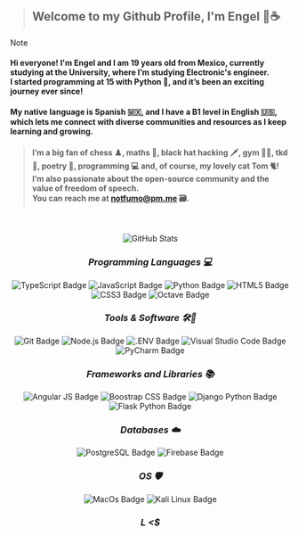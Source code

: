 
>## Welcome to my Github Profile, I'm Engel 🌴☕

>[!NOTE]
><h4>Hi everyone! I'm Engel and I am 19 years old from Mexico, currently studying at the University, where I’m studying Electronic's engineer. <br> I started programming at 15 with Python 🐍, and it’s been an exciting journey ever since!</h4> <h4> My native language is Spanish 🇲🇽, and I have a B1 level in English 🇺🇸, which lets me connect with diverse communities and resources as I keep learning and growing.</h4>

><h4>I’m a big fan of chess ♟️, maths 🧠, black hat hacking 🗡, gym 🏋🏻, tkd 🥋, poetry 🍂, programming 💻 and, of course, my lovely cat Tom 🐈! I’m also passionate about the open-source community and the value of freedom of speech. <br> You can reach me at <a href="mailto:notfumo@pm.me">notfumo@pm.me</a> 🗃️.</h4>
<div align="center">
<br>

![GitHub Stats](https://gh-readme-profile.vercel.app/api?username=gelshll&theme=dark)

### _**Programming Languages 💻**_

<img src="https://img.shields.io/badge/TypeScript-3178C6?logo=typescript&logoColor=fff&style=flat" alt="TypeScript Badge"> <img src="https://img.shields.io/badge/JavaScript-F7DF1E?logo=javascript&logoColor=000&style=flat" alt="JavaScript Badge">
<img src="https://img.shields.io/badge/Python-3776AB?logo=python&logoColor=fff&style=flat" alt="Python Badge"> <img src="https://img.shields.io/badge/HTML5-E34F26?logo=html5&logoColor=fff&style=flat" alt="HTML5 Badge"> <img src="https://img.shields.io/badge/CSS3-1572B6?logo=css3&logoColor=fff&style=flat" alt="CSS3 Badge">
<img src="https://img.shields.io/badge/Octave/Matlab-blue?logo=octave&logoColor=fff&style=flat" alt="Octave Badge">

### _**Tools & Software 🛠️🔮**_

<img src="https://img.shields.io/badge/Git-F05032?logo=git&logoColor=fff&style=flat" alt="Git Badge">
<img src="https://img.shields.io/badge/Node.js-393?logo=nodedotjs&logoColor=fff&style=flat" alt="Node.js Badge"> <img src="https://img.shields.io/badge/.ENV-ECD53F?logo=dotenv&logoColor=000&style=flat" alt=".ENV Badge">
<img src="https://img.shields.io/badge/Visual%20Studio%20Code-007ACC?logo=visualstudiocode&logoColor=fff&style=flat" alt="Visual Studio Code Badge"><img src="https://img.shields.io/badge/PyCharm-000000?logo=pycharm&logoColor=fff&style=flat" alt="PyCharm Badge">

### _**Frameworks and Libraries 📚**_

<img src="https://img.shields.io/badge/Angular-DD0031?logo=angular&logoColor=fff&style=flat" alt="Angular JS Badge">
<img src="https://img.shields.io/badge/Bootstrap-563D7C?logo=boostrap&logoColor=fff&style=flat" alt="Boostrap CSS Badge">
<img src="https://img.shields.io/badge/Django-092E20?logo=django&logoColor=fff&style=flat" alt="Django Python Badge">
<img src="https://img.shields.io/badge/Flask-000000?logo=flask&logoColor=fff&style=flat" alt="Flask Python Badge">

### _**Databases ☁️**_


<img src="https://img.shields.io/badge/PostgreSQL-4169E1?logo=postgresql&logoColor=fff&style=flat" alt="PostgreSQL Badge">
<img src="https://img.shields.io/badge/firebase-ffca28?logo=firebase&logoColor=fff&style=flat" alt="Firebase Badge">


### _**OS 🛡️**_
<img src="https://img.shields.io/badge/MacOS--9cf?logo=macos&logoColor=fff&style=flat" alt="MacOs Badge"> <img src="https://img.shields.io/badge/-Kali%20Linux-%23557C94?logo=kalilinux&logoColor=fff&style=flat" alt="Kali Linux Badge">


### _L <$_

</div>


